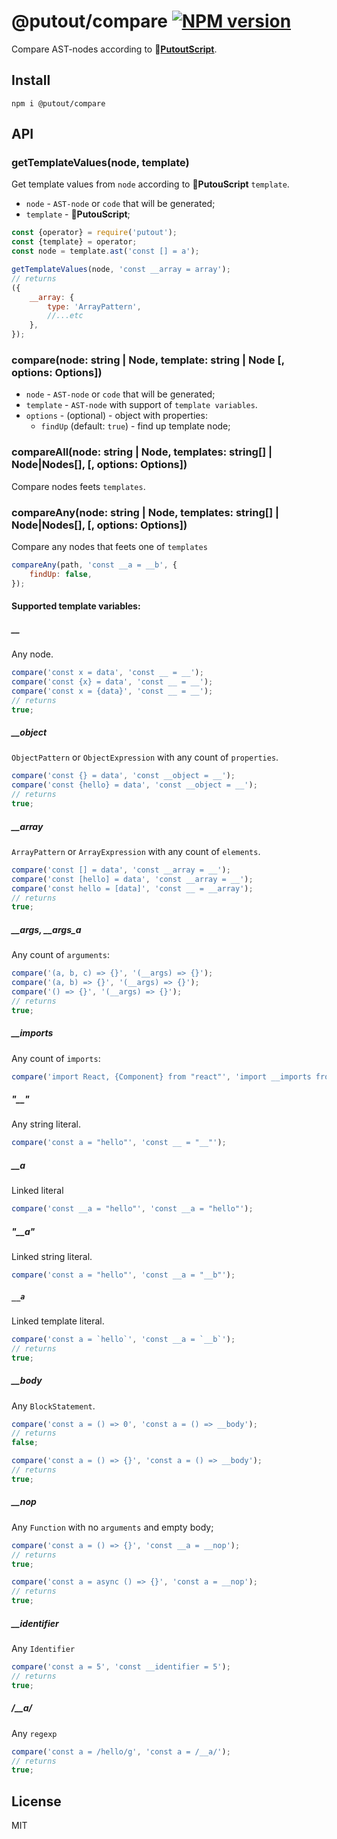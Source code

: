 # @putout/compare [![NPM version][NPMIMGURL]][NPMURL]

[NPMIMGURL]: https://img.shields.io/npm/v/@putout/compare.svg?style=flat&longCache=true
[NPMURL]: https://npmjs.org/package/@putout/compare "npm"

Compare AST-nodes according to 🦎[**PutoutScript**](https://github.com/coderaiser/putout/blob/master/docs/putout-script.md#-putoutscript).

## Install

```
npm i @putout/compare
```

## API

### getTemplateValues(node, template)

Get template values from `node` according to 🦎**PutouScript** `template`.

- `node` - `AST-node` or `code` that will be generated;
- `template` - 🦎**PutouScript**;

```js
const {operator} = require('putout');
const {template} = operator;
const node = template.ast('const [] = a');

getTemplateValues(node, 'const __array = array');
// returns
({
    __array: {
        type: 'ArrayPattern',
        //...etc
    },
});
```

### compare(node: string | Node, template: string | Node [, options: Options])

- `node` - `AST-node` or `code` that will be generated;
- `template` - `AST-node` with support of `template variables`.
- `options` - (optional) - object with properties:
  - `findUp` (default: `true`) - find up template node;

### compareAll(node: string | Node, templates: string[] | Node|Nodes[], [, options: Options])

Compare nodes feets `templates`.

### compareAny(node: string | Node, templates: string[] | Node|Nodes[], [, options: Options])

Compare any nodes that feets one of `templates `

```js
compareAny(path, 'const __a = __b', {
    findUp: false,
});
```

#### Supported template variables:

##### __

Any node.

```js
compare('const x = data', 'const __ = __');
compare('const {x} = data', 'const __ = __');
compare('const x = {data}', 'const __ = __');
// returns
true;
```

##### __object

`ObjectPattern` or `ObjectExpression` with any count of `properties`.

```js
compare('const {} = data', 'const __object = __');
compare('const {hello} = data', 'const __object = __');
// returns
true;
```

##### __array

`ArrayPattern` or `ArrayExpression` with any count of `elements`.

```js
compare('const [] = data', 'const __array = __');
compare('const [hello] = data', 'const __array = __');
compare('const hello = [data]', 'const __ = __array');
// returns
true;
```

##### __args, __args_a

Any count of `arguments`:

```js
compare('(a, b, c) => {}', '(__args) => {}');
compare('(a, b) => {}', '(__args) => {}');
compare('() => {}', '(__args) => {}');
// returns
true;
```

##### __imports

Any count of `imports`:

```js
compare('import React, {Component} from "react"', 'import __imports from "react"');
```

##### "__"

Any string literal.

```js
compare('const a = "hello"', 'const __ = "__"');
```

##### __a

Linked literal

```js
compare('const __a = "hello"', 'const __a = "hello"');
```

##### "__a"

Linked string literal.

```js
compare('const a = "hello"', 'const __a = "__b"');
```

##### `__a`

Linked template literal.

```js
compare('const a = `hello`', 'const __a = `__b`');
// returns
true;
```

##### __body

Any `BlockStatement`.

```js
compare('const a = () => 0', 'const a = () => __body');
// returns
false;

compare('const a = () => {}', 'const a = () => __body');
// returns
true;
```

##### __nop

Any `Function` with no `arguments` and empty body;

```js
compare('const a = () => {}', 'const __a = __nop');
// returns
true;

compare('const a = async () => {}', 'const a = __nop');
// returns
true;
```

##### __identifier

Any `Identifier`

```js
compare('const a = 5', 'const __identifier = 5');
// returns
true;
```

##### /__a/

Any `regexp`

```js
compare('const a = /hello/g', 'const a = /__a/');
// returns
true;
```

## License

MIT
